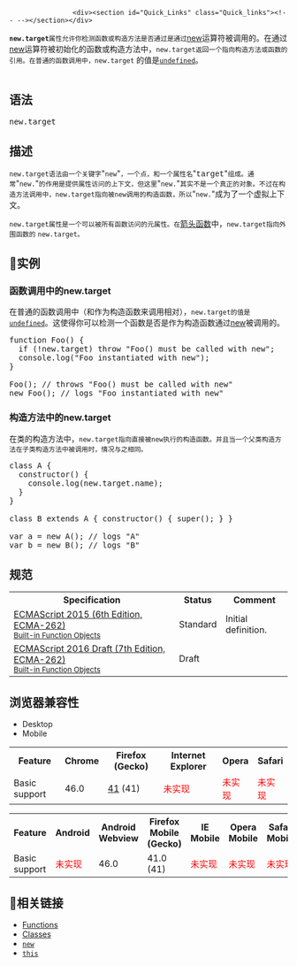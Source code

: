 
                
                  
                    <div><section id="Quick_Links" class="Quick_links"><!-- --></section></div>

<div><strong><code>new.target</code></strong><code>&#x5C5E;&#x6027;&#x5141;&#x8BB8;&#x4F60;&#x68C0;&#x6D4B;&#x51FD;&#x6570;&#x6216;&#x6784;&#x9020;&#x65B9;&#x6CD5;&#x662F;&#x5426;&#x901A;&#x8FC7;&#x662F;&#x901A;&#x8FC7;</code><a href="/zh-CN/docs/Web/JavaScript/Reference/Operators/new">new</a>&#x8FD0;&#x7B97;&#x7B26;&#x88AB;&#x8C03;&#x7528;&#x7684;&#x3002;&#x5728;&#x901A;&#x8FC7;<a href="/zh-CN/docs/Web/JavaScript/Reference/Operators/new">new</a>&#x8FD0;&#x7B97;&#x7B26;&#x88AB;&#x521D;&#x59CB;&#x5316;&#x7684;&#x51FD;&#x6570;&#x6216;&#x6784;&#x9020;&#x65B9;&#x6CD5;&#x4E2D;&#xFF0C;<code>new.target&#x8FD4;&#x56DE;&#x4E00;&#x4E2A;&#x6307;&#x5411;&#x6784;&#x9020;&#x65B9;&#x6CD5;&#x6216;&#x51FD;&#x6570;&#x7684;&#x5F15;&#x7528;&#x3002;&#x5728;&#x666E;&#x901A;&#x7684;&#x51FD;&#x6570;&#x8C03;&#x7528;&#x4E2D;&#xFF0C;new.target</code>&#xA0;&#x7684;&#x503C;&#x662F;<a href="/zh-CN/docs/Web/JavaScript/Reference/Global_Objects/undefined" title="undefined&#x6709;&#x591A;&#x91CD;&#x89D2;&#x8272;,&#x901A;&#x5E38;&#x60C5;&#x51B5;&#x4E0B;,&#x6211;&#x4EEC;&#x6240;&#x8BF4;&#x7684;undefined&#x90FD;&#x6307;&#x7684;&#x662F;&#x5168;&#x5C40;&#x5BF9;&#x8C61;&#x7684;&#x4E00;&#x4E2A;&#x5C5E;&#x6027;&quot;undefined&quot;."><code>undefined</code></a>&#x3002;</div>

<div>&#xA0;</div>

<h2 id="&#x8BED;&#x6CD5;">&#x8BED;&#x6CD5;</h2>

<pre class="syntaxbox">new.target</pre>

<h2 id="&#x63CF;&#x8FF0;">&#x63CF;&#x8FF0;</h2>

<p><code>new.target&#x8BED;&#x6CD5;&#x7531;&#x4E00;&#x4E2A;&#x5173;&#x952E;&#x5B57;</code>&quot;<code>new</code>&quot;<code>&#xFF0C;&#x4E00;&#x4E2A;&#x70B9;&#xFF0C;&#x548C;&#x4E00;&#x4E2A;&#x5C5E;&#x6027;&#x540D;</code>&quot;<font face="Consolas, Liberation Mono, Courier, monospace">target</font>&quot;<code>&#x7EC4;&#x6210;&#x3002;&#x901A;&#x5E38;</code>&quot;<code>new.</code>&quot;<code>&#x7684;&#x4F5C;&#x7528;&#x662F;&#x63D0;&#x4F9B;&#x5C5E;&#x6027;&#x8BBF;&#x95EE;&#x7684;&#x4E0A;&#x4E0B;&#x6587;&#xFF0C;&#x4F46;&#x8FD9;&#x91CC;</code>&quot;<code>new.</code>&quot;<code>&#x5176;&#x5B9E;&#x4E0D;&#x662F;&#x4E00;&#x4E2A;&#x771F;&#x6B63;&#x7684;&#x5BF9;&#x8C61;&#x3002;&#x4E0D;&#x8FC7;&#x5728;&#x6784;&#x9020;&#x65B9;&#x6CD5;&#x8C03;&#x7528;&#x4E2D;&#xFF0C;new.target&#x6307;&#x5411;&#x88AB;new&#x8C03;&#x7528;&#x7684;&#x6784;&#x9020;&#x51FD;&#x6570;&#xFF0C;&#x6240;&#x4EE5;</code>&quot;<code>new.</code>&quot;&#x6210;&#x4E3A;&#x4E86;&#x4E00;&#x4E2A;&#x865A;&#x62DF;&#x4E0A;&#x4E0B;&#x6587;&#x3002;</p>

<p><code>new.target&#x5C5E;&#x6027;&#x662F;&#x4E00;&#x4E2A;&#x53EF;&#x4EE5;&#x88AB;&#x6240;&#x6709;&#x51FD;&#x6570;&#x8BBF;&#x95EE;&#x7684;&#x5143;&#x5C5E;&#x6027;&#x3002;&#x5728;</code><a href="/zh-CN/docs/Web/JavaScript/Reference/Functions/Arrow_functions">&#x7BAD;&#x5934;&#x51FD;&#x6570;</a>&#x4E2D;&#xFF0C;<code>new.target&#x6307;&#x5411;&#x5916;&#x56F4;&#x51FD;&#x6570;&#x7684;</code> <code>new.target&#x3002;</code></p>

<h2 id="&#x5B9E;&#x4F8B;">&#x5B9E;&#x4F8B;</h2>

<h3 id="&#x51FD;&#x6570;&#x8C03;&#x7528;&#x4E2D;&#x7684;new.target">&#x51FD;&#x6570;&#x8C03;&#x7528;&#x4E2D;&#x7684;new.target</h3>

<p>&#x5728;&#x666E;&#x901A;&#x7684;&#x51FD;&#x6570;&#x8C03;&#x7528;&#x4E2D;&#xFF08;&#x548C;&#x4F5C;&#x4E3A;&#x6784;&#x9020;&#x51FD;&#x6570;&#x6765;&#x8C03;&#x7528;&#x76F8;&#x5BF9;&#xFF09;&#xFF0C;<code>new.target&#x7684;&#x503C;&#x662F;</code><a href="/zh-CN/docs/Web/JavaScript/Reference/Global_Objects/undefined" title="undefined&#x6709;&#x591A;&#x91CD;&#x89D2;&#x8272;,&#x901A;&#x5E38;&#x60C5;&#x51B5;&#x4E0B;,&#x6211;&#x4EEC;&#x6240;&#x8BF4;&#x7684;undefined&#x90FD;&#x6307;&#x7684;&#x662F;&#x5168;&#x5C40;&#x5BF9;&#x8C61;&#x7684;&#x4E00;&#x4E2A;&#x5C5E;&#x6027;&quot;undefined&quot;."><code>undefined</code></a>&#x3002;&#x8FD9;&#x4F7F;&#x5F97;&#x4F60;&#x53EF;&#x4EE5;&#x68C0;&#x6D4B;&#x4E00;&#x4E2A;&#x51FD;&#x6570;&#x662F;&#x5426;&#x662F;&#x4F5C;&#x4E3A;&#x6784;&#x9020;&#x51FD;&#x6570;&#x901A;&#x8FC7;<a href="/zh-CN/docs/Web/JavaScript/Reference/Operators/new">new</a>&#x88AB;&#x8C03;&#x7528;&#x7684;&#x3002;</p>

<pre class="brush: js">function Foo() {
  if (!new.target) throw &quot;Foo() must be called with new&quot;;
  console.log(&quot;Foo instantiated with new&quot;);
}

Foo(); // throws &quot;Foo() must be called with new&quot;
new Foo(); // logs &quot;Foo instantiated with new&quot;
</pre>

<h3 id="&#x6784;&#x9020;&#x65B9;&#x6CD5;&#x4E2D;&#x7684;new.target">&#x6784;&#x9020;&#x65B9;&#x6CD5;&#x4E2D;&#x7684;new.target</h3>

<p>&#x5728;&#x7C7B;&#x7684;&#x6784;&#x9020;&#x65B9;&#x6CD5;&#x4E2D;&#xFF0C;<code>new.target&#x6307;&#x5411;&#x76F4;&#x63A5;&#x88AB;new&#x6267;&#x884C;&#x7684;&#x6784;&#x9020;&#x51FD;&#x6570;&#x3002;&#x5E76;&#x4E14;&#x5F53;&#x4E00;&#x4E2A;&#x7236;&#x7C7B;&#x6784;&#x9020;&#x65B9;&#x6CD5;&#x5728;&#x5B50;&#x7C7B;&#x6784;&#x9020;&#x65B9;&#x6CD5;&#x4E2D;&#x88AB;&#x8C03;&#x7528;&#x65F6;&#xFF0C;&#x60C5;&#x51B5;&#x4E0E;&#x4E4B;&#x76F8;&#x540C;&#x3002;</code></p>

<pre class="brush: js">class A {
  constructor() {
    console.log(new.target.name);
  }
}

class B extends A { constructor() { super(); } }

var a = new A(); // logs &quot;A&quot;
var b = new B(); // logs &quot;B&quot;
</pre>

<h2 id="&#x89C4;&#x8303;">&#x89C4;&#x8303;</h2>

<table class="standard-table">
 <tbody>
  <tr>
   <th scope="col">Specification</th>
   <th scope="col">Status</th>
   <th scope="col">Comment</th>
  </tr>
  <tr>
   <td><a href="http://www.ecma-international.org/ecma-262/6.0/#sec-built-in-function-objects" class="external" lang="en" hreflang="en">ECMAScript 2015 (6th Edition, ECMA-262)<br><small lang="zh-CN">Built-in Function Objects</small></a></td>
   <td><span class="spec-Standard">Standard</span></td>
   <td>Initial definition.</td>
  </tr>
  <tr>
   <td><a href="https://tc39.github.io/ecma262/#sec-built-in-function-objects" class="external" lang="en" hreflang="en">ECMAScript 2016 Draft (7th Edition, ECMA-262)<br><small lang="zh-CN">Built-in Function Objects</small></a></td>
   <td><span class="spec-Draft">Draft</span></td>
   <td>&#xA0;</td>
  </tr>
 </tbody>
</table>

<h2 id="&#x6D4F;&#x89C8;&#x5668;&#x517C;&#x5BB9;&#x6027;">&#x6D4F;&#x89C8;&#x5668;&#x517C;&#x5BB9;&#x6027;</h2>

<p></p><div class="htab"> 
    <a name="AutoCompatibilityTable" id="AutoCompatibilityTable"></a> 
    <ul> 
        <li class="selected"><a>Desktop</a></li> 
        <li><a>Mobile</a></li> 
    </ul> 
</div><p></p>

<div id="compat-desktop">
<table class="compat-table">
 <tbody>
  <tr>
   <th>Feature</th>
   <th>Chrome</th>
   <th>Firefox (Gecko)</th>
   <th>Internet Explorer</th>
   <th>Opera</th>
   <th>Safari</th>
  </tr>
  <tr>
   <td>Basic support</td>
   <td>46.0</td>
   <td><a href="/en-US/Firefox/Releases/41" title="Released on 2015-09-22.">41</a> (41)</td>
   <td><span style="color: #f00;">&#x672A;&#x5B9E;&#x73B0;</span></td>
   <td><span style="color: #f00;">&#x672A;&#x5B9E;&#x73B0;</span></td>
   <td><span style="color: #f00;">&#x672A;&#x5B9E;&#x73B0;</span></td>
  </tr>
 </tbody>
</table>
</div>

<div id="compat-mobile">
<table class="compat-table">
 <tbody>
  <tr>
   <th>Feature</th>
   <th>Android</th>
   <th>Android Webview</th>
   <th>Firefox Mobile (Gecko)</th>
   <th>IE Mobile</th>
   <th>Opera Mobile</th>
   <th>Safari Mobile</th>
   <th>Chrome for Android</th>
  </tr>
  <tr>
   <td>Basic support</td>
   <td><span style="color: #f00;">&#x672A;&#x5B9E;&#x73B0;</span></td>
   <td>46.0</td>
   <td>41.0 (41)</td>
   <td><span style="color: #f00;">&#x672A;&#x5B9E;&#x73B0;</span></td>
   <td><span style="color: #f00;">&#x672A;&#x5B9E;&#x73B0;</span></td>
   <td><span style="color: #f00;">&#x672A;&#x5B9E;&#x73B0;</span></td>
   <td>46.0</td>
  </tr>
 </tbody>
</table>
</div>

<h2 id="&#x76F8;&#x5173;&#x94FE;&#x63A5;">&#x76F8;&#x5173;&#x94FE;&#x63A5;</h2>

<ul>
 <li><a href="/zh-CN/docs/Web/JavaScript/Reference/Functions">Functions</a></li>
 <li><a href="/zh-CN/docs/Web/JavaScript/Reference/Classes">Classes</a></li>
 <li><code><a href="/zh-CN/docs/Web/JavaScript/Reference/Operators/new">new</a></code></li>
 <li><code><a href="/zh-CN/docs/Web/JavaScript/Reference/Operators/this">this</a></code></li>
</ul>
                  
                
              